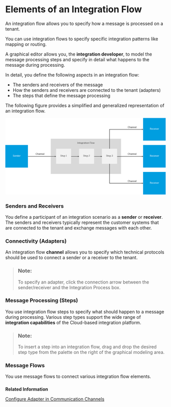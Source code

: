<!-- loioe49dbee00fa549f78b863b9f0ab736d4 -->

# Elements of an Integration Flow

An integration flow allows you to specify how a message is processed on a tenant.



You can use integration flows to specify specific integration patterns like mapping or routing.

A graphical editor allows you, the **integration developer**, to model the message processing steps and specify in detail what happens to the message during processing.

In detail, you define the following aspects in an integration flow:

-   The senders and receivers of the message
-   How the senders and receivers are connected to the tenant \(adapters\)
-   The steps that define the message processing

The following figure provides a simplified and generalized representation of an integration flow.

![Linear graphic descripion from left to right: Sender tile with a Channel arrow to Step 1 which is inside the Integration Flow box. Step 1 is then linked by an arrow to Step 2 which is equally is linked to Step 3. Step 3 branch off three Channel arows out of the Integration Flow box. Each of the arrows has a Receiver tile at the end.](images/HCI_Integration_Flow_Elements_f77edf2.png)



### Senders and Receivers

You define a participant of an integration scenario as a **sender** or **receiver**. The senders and receivers typically represent the customer systems that are connected to the tenant and exchange messages with each other.



### Connectivity \(Adapters\)

An integration flow **channel** allows you to specify which technical protocols should be used to connect a sender or a receiver to the tenant.

> ### Note:  
> To specify an adapter, click the connection arrow between the sender/receiver and the Integration Process box.



### Message Processing \(Steps\)

You use integration flow steps to specify what should happen to a message during processing. Various step types support the wide range of **integration capabilities** of the Cloud-based integration platform.

> ### Note:  
> To insert a step into an integration flow, drag and drop the desired step type from the palette on the right of the graphical modeling area.



### Message Flows

You use message flows to connect various integration flow elements.



### 

**Related Information**  


[Configure Adapter in Communication Channels](configure-adapter-in-communication-channels-1f06633.md "")

